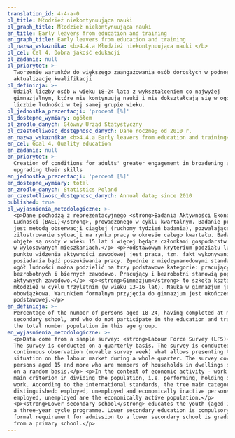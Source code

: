 ```yaml
---
translation_id: 4-4-a-0
pl_title: Młodzież niekontynuująca nauki
pl_graph_title: Młodzież niekontynuująca nauki
en_title: Early leavers from education and training
en_graph_title: Early leavers from education and training
pl_nazwa_wskaznika: <b>4.4.a Młodzież niekontynuująca nauki </b>
pl_cel: Cel 4. Dobra jakość edukacji
pl_zadanie: null
pl_priorytet: >-
  Tworzenie warunków do większego zaangażowania osób dorosłych w podnoszenie /
  aktualizację kwalifikacji
pl_definicja: >-
  Udział liczby osób w wieku 18–24 lata z wykształceniem co najwyżej
  gimnazjalnym, które nie kontynuują nauki i nie dokształcają się w ogólnej
  liczbie ludności w tej samej grupie wieku.
pl_jednostka_prezentacji: 'procent [%]'
pl_dostepne_wymiary: ogółem
pl_zrodlo_danych: Główny Urząd Statystyczny
pl_czestotliwosc_dostępnosc_danych: Dane roczne; od 2010 r.
en_nazwa_wskaznika: <b>4.4.a Early leavers from education and training</b>
en_cel: Goal 4. Quality education
en_zadanie: null
en_priorytet: >-
  Creation of conditions for adults' greater engagement in broadening and
  upgrading their skills
en_jednostka_prezentacji: 'percent [%]'
en_dostepne_wymiary: total
en_zrodlo_danych: Statistics Poland
en_czestotliwosc_dostępnosc_danych: Annual data; since 2010
published: true
pl_wyjasnienia_metodologiczne: >-
  <p>Dane pochodzą z reprezentacyjnego <strong>Badania Aktywności Ekonomicznej
  Ludności (BAEL)</strong>, prowadzonego w cyklu kwartalnym. Badanie prowadzone
  jest metodą obserwacji ciągłej (ruchomy tydzień badania), pozwalającej na
  zilustrowanie sytuacji na rynku pracy w okresie całego kwartału. Badaniem
  objęte są osoby w wieku 15 lat i więcej będące członkami gospodarstw domowych
  w wylosowanych mieszkaniach.</p> <p>Podstawowym kryterium podziału ludności z
  punktu widzenia aktywności zawodowej jest praca, tzn. fakt wykonywania,
  posiadania bądź poszukiwania pracy. Zgodnie z międzynarodowymi standardami
  ogół ludności można podzielić na trzy podstawowe kategorie: pracujących,
  bezrobotnych i biernych zawodowo. Pracujący i bezrobotni stanowią populację
  aktywnych zawodowo.</p> <p><strong>Gimnazjum</strong> to szkoła kształcąca
  młodzież w cyklu trzyletnim (w wieku 13-16 lat). Nauka w gimnazjum jest
  obowiązkowa. Warunkiem formalnym przyjęcia do gimnazjum jest ukończenie szkoły
  podstawowej.</p>
en_definicja: >-
  Percentage of the number of persons aged 18-24, having completed at most lower
  secondary school, and who do not participate in the education and training, in
  the total number population in this age group.
en_wyjasnienia_metodologiczne: >-
  <p>Data come from a sample survey: <strong>Labour Force Survey (LFS)</strong>.
  The survey is conducted on a quarterly basis. The survey is conducted as
  continuous observation (movable survey week) what allows presenting the
  situation on the labour market during a whole quarter. The survey covers
  persons aged 15 and more who are members of households in dwellings selected
  on a random basis.</p> <p>In the context of economic activity - work is the
  main criterion in dividing the population, i.e. performing, holding or seeking
  work. According to the international standards, the tree main categories are
  distinguished: employed, unemployed and economically inactive persons. The
  employed, unemployed are the economically active population.</p>
  <p><strong>Lower secondary school</strong> educates the youth (aged 13-16) in
  a three-year cycle programme. Lower secondary education is compulsory. The
  formal requirement for admission to a lower secondary school is graduation
  from a primary school.</p>
---
```

